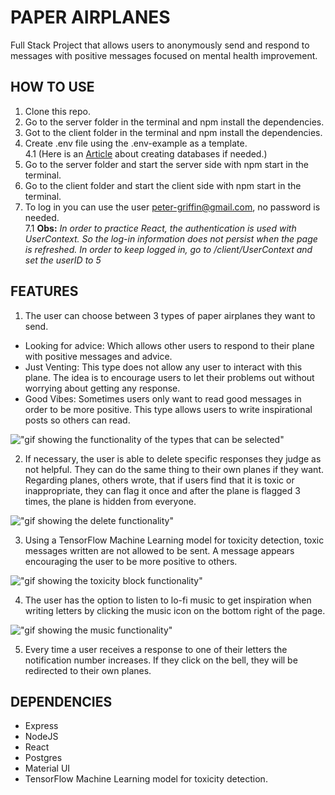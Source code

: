 # PAPER AIRPLANES

Full Stack Project that allows users to anonymously send and respond to messages with positive messages focused on mental health improvement.

## HOW TO USE

1. Clone this repo.
2. Go to the server folder in the terminal and npm install the dependencies.
3. Got to the client folder in the terminal and npm install the dependencies.
4. Create .env file using the .env-example as a template.<br />
   4.1 (Here is an [Article](https://medium.com/coding-blocks/creating-user-database-and-adding-access-on-postgresql-8bfcd2f4a91e) about creating databases if needed.)
5. Go to the server folder and start the server side with npm start in the terminal.
6. Go to the client folder and start the client side with npm start in the terminal.
7. To log in you can use the user peter-griffin@gmail.com, no password is needed.<br />
   7.1 **Obs:** _In order to practice React, the authentication is used with UserContext. So the log-in information does not persist when the page is refreshed. In order to keep logged in, go to /client/UserContext and set the userID to 5_

## FEATURES

1. The user can choose between 3 types of paper airplanes they want to send.

- Looking for advice: Which allows other users to respond to their plane with positive messages and advice.
- Just Venting: This type does not allow any user to interact with this plane. The idea is to encourage users to let their problems out without worrying about getting any response.
- Good Vibes: Sometimes users only want to read good messages in order to be more positive. This type allows users to write inspirational posts so others can read.

!["gif showing the functionality of the types that can be selected"](https://github.com/JohnBorges52/paper-airplanes/blob/master/client/public/types%20demonstration.gif)

2. If necessary, the user is able to delete specific responses they judge as not helpful. They can do the same thing to their own planes if they want. Regarding planes, others wrote, that if users find that it is toxic or inappropriate, they can flag it once and after the plane is flagged 3 times, the plane is hidden from everyone.

!["gif showing the delete functionality"](https://github.com/JohnBorges52/paper-airplanes/blob/master/client/public/delete%20function%20demo.gif)

3. Using a TensorFlow Machine Learning model for toxicity detection, toxic messages written are not allowed to be sent. A message appears encouraging the user to be more positive to others.

!["gif showing the toxicity block functionality"](https://github.com/JohnBorges52/paper-airplanes/blob/master/client/public/tensorFlow%20demo.gif)

4. The user has the option to listen to lo-fi music to get inspiration when writing letters by clicking the music icon on the bottom right of the page.

!["gif showing the music functionality"](https://github.com/JohnBorges52/paper-airplanes/blob/master/client/public/music%20function%20demo.gif)

5. Every time a user receives a response to one of their letters the notification number increases. If they click on the bell, they will be redirected to their own planes.

## DEPENDENCIES

- Express
- NodeJS
- React
- Postgres
- Material UI
- TensorFlow Machine Learning model for toxicity detection.
